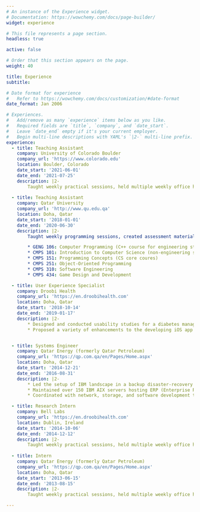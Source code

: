 ```yaml
---
# An instance of the Experience widget.
# Documentation: https://wowchemy.com/docs/page-builder/
widget: experience

# This file represents a page section.
headless: true

active: false

# Order that this section appears on the page.
weight: 40

title: Experience
subtitle:

# Date format for experience
#   Refer to https://wowchemy.com/docs/customization/#date-format
date_format: Jan 2006

# Experiences.
#   Add/remove as many `experience` items below as you like.
#   Required fields are `title`, `company`, and `date_start`.
#   Leave `date_end` empty if it's your current employer.
#   Begin multi-line descriptions with YAML's `|2-` multi-line prefix.
experience:
  - title: Teaching Assistant
    company: University of Colorado Boulder
    company_url: 'https://www.colorado.edu'
    location: Boulder, Colorado
    date_start: '2021-06-01'
    date_end: '2021-07-25'
    description: |2-
        Taught weekly practical sessions, held multiple weekly office hours, and guided students in Human-Computer Interaction principles for the Fundamentals of Human Computer Interaction course (CSCI 3002).
        
  - title: Teaching Assistant
    company: Qatar University
    company_url: 'http://www.qu.edu.qa'
    location: Doha, Qatar
    date_start: '2018-01-01'
    date_end: '2020-06-30'
    description: |2-
        Taught weekly programming sessions, created assessment materials, graded assignments, and provided supplementary tutorial sessions for computer science courses:

        * GENG 106: Computer Programming (C++ course for engineering students)
        * CMPS 101: Introduction to Computer Science (non-engineering students)
        * CMPS 151: Programming Concepts (CS core coures)
        * CMPS 251: Object-Oriented Programming
        * CMPS 310: Software Engineering
        * CMPS 434: Game Design and Development

  - title: User Experience Specialist
    company: Droobi Health
    company_url: 'https://en.droobihealth.com'
    location: Doha, Qatar
    date_start: '2018-10-14'
    date_end: '2019-01-17'
    description: |2-
        * Designed and conducted usability studies for a diabetes management mobile application.
        * Proposed a variety of enhancements to the developing iOS app through sketches and wireframes.


  - title: Systems Engineer
    company: Qatar Energy (formerly Qatar Petroleum)
    company_url: 'https://qp.com.qa/en/Pages/Home.aspx'
    location: Doha, Qatar
    date_start: '2014-12-21'
    date_end: '2016-08-31'
    description: |2-
        * Led the setup of IBM landscape in a backup disaster-recovery data center.
        * Maintained over 150 IBM AIX servers hosting ERP (Enterprise Running Planning) software.
        * Coordinated with network, storage, and software development teams.

  - title: Research Intern
    company: Bell Labs
    company_url: 'https://en.droobihealth.com'
    location: Dublin, Ireland
    date_start: '2014-10-06'
    date_end: '2014-12-12'
    description: |2-
        Taught weekly practical sessions, held multiple weekly office hours, and guided students in Human-Computer Interaction principles for the Fundamentals of Human Computer Interaction course (CSCI 3002).   
        
  - title: Intern
    company: Qatar Energy (formerly Qatar Petroleum)
    company_url: 'https://qp.com.qa/en/Pages/Home.aspx'
    location: Doha, Qatar
    date_start: '2013-06-15'
    date_end: '2013-08-15'
    description: |2-
        Taught weekly practical sessions, held multiple weekly office hours, and guided students in Human-Computer Interaction principles for the Fundamentals of Human Computer Interaction course (CSCI 3002). 

---
```

